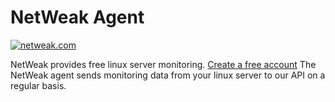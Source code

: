 # NetWeak Agent

[![netweak.com](https://i.imgur.com/T3mr8d3.png)](https://www.netweak.com)

NetWeak provides free linux server monitoring. [Create a free account](https://www.netweak.com)
The NetWeak agent sends monitoring data from your linux server to our API on a regular basis. 